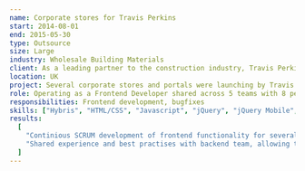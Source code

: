 ```yaml
---
name: Corporate stores for Travis Perkins
start: 2014-08-01
end: 2015-05-30
type: Outsource
size: Large
industry: Wholesale Building Materials
client: As a leading partner to the construction industry, Travis Perkins helps to build better communities and enrich lives and support our customers to build, repair and maintain the many places, buildings and infrastructure that touch all of our lives every day.
location: UK
project: Several corporate stores and portals were launching by Travis Perkins and there were several dedicated teams owning full cycle development. Solutions built with large scaled Hybris plattform, with default storefront frontend shipped, with heavily customizable jQuery scripts, styles and dynamic components, with the focus on high quality & stability of the plattform.
role: Operating as a Frontend Developer shared across 5 teams with 8 people each.
responsibilities: Frontend development, bugfixes
skills: ["Hybris", "HTML/CSS", "Javascript", "jQuery", "jQuery Mobile", "JSP"]
results:
  [
    "Continious SCRUM development of frontend functionality for several stores and corporate portals built on Hybris. Frontend development was mainly done with jQuery, jQuery Mobile, and HTML markup transformed at JSP syntax.",
    "Shared experience and best practises with backend team, allowing them to better understand & organize frontend in Hybris architecture.",
  ]
---
```

